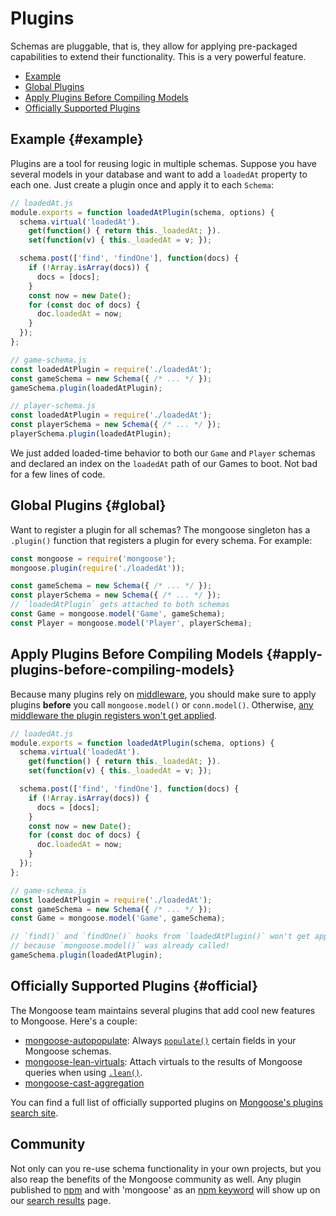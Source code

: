 # Plugins

Schemas are pluggable, that is, they allow for applying pre-packaged capabilities to extend their functionality. This is a very powerful feature.

<ul class="toc">
  <li><a href="#example">Example</a></li>
  <li><a href="#global">Global Plugins</a></li>
  <li><a href="#apply-plugins-before-compiling-models">Apply Plugins Before Compiling Models</a></li>
  <li><a href="#official">Officially Supported Plugins</a></li>
</ul>

## Example {#example}

Plugins are a tool for reusing logic in multiple schemas. Suppose you have
several models in your database and want to add a `loadedAt` property
to each one. Just create a plugin once and apply it to each `Schema`:

```javascript
// loadedAt.js
module.exports = function loadedAtPlugin(schema, options) {
  schema.virtual('loadedAt').
    get(function() { return this._loadedAt; }).
    set(function(v) { this._loadedAt = v; });

  schema.post(['find', 'findOne'], function(docs) {
    if (!Array.isArray(docs)) {
      docs = [docs];
    }
    const now = new Date();
    for (const doc of docs) {
      doc.loadedAt = now;
    }
  });
};

// game-schema.js
const loadedAtPlugin = require('./loadedAt');
const gameSchema = new Schema({ /* ... */ });
gameSchema.plugin(loadedAtPlugin);

// player-schema.js
const loadedAtPlugin = require('./loadedAt');
const playerSchema = new Schema({ /* ... */ });
playerSchema.plugin(loadedAtPlugin);
```

We just added loaded-time behavior to both our `Game` and `Player` schemas and declared an index on the `loadedAt` path of our Games to boot. Not bad for a few lines of code.

## Global Plugins {#global}

Want to register a plugin for all schemas? The mongoose singleton has a
`.plugin()` function that registers a plugin for every schema. For
example:

```javascript
const mongoose = require('mongoose');
mongoose.plugin(require('./loadedAt'));

const gameSchema = new Schema({ /* ... */ });
const playerSchema = new Schema({ /* ... */ });
// `loadedAtPlugin` gets attached to both schemas
const Game = mongoose.model('Game', gameSchema);
const Player = mongoose.model('Player', playerSchema);
```

## Apply Plugins Before Compiling Models {#apply-plugins-before-compiling-models}

Because many plugins rely on [middleware](middleware.html), you should make sure to apply plugins **before**
you call `mongoose.model()` or `conn.model()`. Otherwise, [any middleware the plugin registers won't get applied](middleware.html#defining).

```javascript
// loadedAt.js
module.exports = function loadedAtPlugin(schema, options) {
  schema.virtual('loadedAt').
    get(function() { return this._loadedAt; }).
    set(function(v) { this._loadedAt = v; });

  schema.post(['find', 'findOne'], function(docs) {
    if (!Array.isArray(docs)) {
      docs = [docs];
    }
    const now = new Date();
    for (const doc of docs) {
      doc.loadedAt = now;
    }
  });
};

// game-schema.js
const loadedAtPlugin = require('./loadedAt');
const gameSchema = new Schema({ /* ... */ });
const Game = mongoose.model('Game', gameSchema);

// `find()` and `findOne()` hooks from `loadedAtPlugin()` won't get applied
// because `mongoose.model()` was already called!
gameSchema.plugin(loadedAtPlugin);
```

## Officially Supported Plugins {#official}

The Mongoose team maintains several plugins that add cool new features to
Mongoose. Here's a couple:

* [mongoose-autopopulate](http://plugins.mongoosejs.io/plugins/autopopulate): Always [`populate()`](populate.html) certain fields in your Mongoose schemas.
* [mongoose-lean-virtuals](http://plugins.mongoosejs.io/plugins/lean-virtuals): Attach virtuals to the results of Mongoose queries when using [`.lean()`](api/query.html#query_Query-lean).
* [mongoose-cast-aggregation](https://www.npmjs.com/package/mongoose-cast-aggregation)

You can find a full list of officially supported plugins on [Mongoose's plugins search site](https://plugins.mongoosejs.io/).

## Community

Not only can you re-use schema functionality in your own projects, but you
also reap the benefits of the Mongoose community as well. Any plugin
published to [npm](https://npmjs.org/) and with
'mongoose' as an [npm keyword](https://docs.npmjs.com/files/package.json#keywords)
will show up on our [search results](http://plugins.mongoosejs.io) page.
